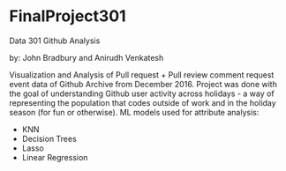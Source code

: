 # FinalProject301

Data 301 Github Analysis

by: John Bradbury and Anirudh Venkatesh

Visualization and Analysis of Pull request + Pull review comment request event data of Github Archive from December 2016. Project was done with the goal of understanding Github user activity across holidays - a way of representing the population that codes outside of work and in the holiday season (for fun or otherwise). ML models used for attribute analysis:
- KNN
- Decision Trees
- Lasso
- Linear Regression
